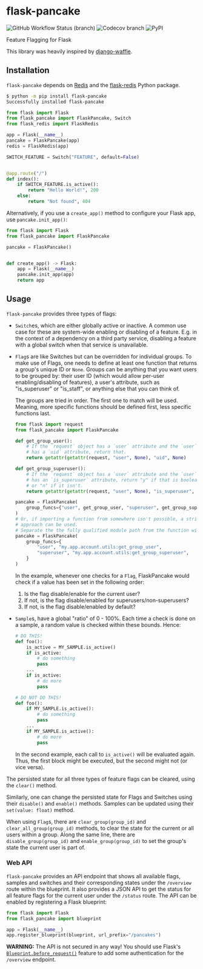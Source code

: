 # flask-pancake

![GitHub Workflow Status (branch)](https://img.shields.io/github/workflow/status/MarkusH/flask-pancake/CI/master?style=for-the-badge)
![Codecov branch](https://img.shields.io/codecov/c/gh/MarkusH/flask-pancake/master?style=for-the-badge)
![PyPI](https://img.shields.io/pypi/v/flask-pancake?style=for-the-badge)

Feature Flagging for Flask

This library was heavily inspired by
[django-waffle](https://github.com/django-waffle/django-waffle).

## Installation

`flask-pancake` depends on [Redis](https://redis.io/) and the [flask-redis](https://pypi.org/project/flask-redis/) Python package.

```bash
$ python -m pip install flask-pancake
Successfully installed flask-pancake
```

```python
from flask import Flask
from flask_pancake import FlaskPancake, Switch
from flask_redis import FlaskRedis

app = Flask(__name__)
pancake = FlaskPancake(app)
redis = FlaskRedis(app)

SWITCH_FEATURE = Switch("FEATURE", default=False)


@app.route("/")
def index():
    if SWITCH_FEATURE.is_active():
        return "Hello World!", 200
    else:
        return "Not found", 404
```

Alternatively, if you use a `create_app()` method to configure your Flask app,
use `pancake.init_app()`:

```python
from flask import Flask
from flask_pancake import FlaskPancake

pancake = FlaskPancake()


def create_app() -> Flask:
    app = Flask(__name__)
    pancake.init_app(app)
    return app
```

## Usage

`flask-pancake` provides three types of flags:

* `Switch`es, which are either globally active or inactive. A common use case
  for these are system-wide enabling or disabling of a feature. E.g. in the
  context of a dependency on a third party service, disabling a feature with a
  global switch when that service is unavailable.

* `Flag`s are like Switches but can be overridden for individual groups. To
  make use of Flags, one needs to define at least one function that returns a
  group's unique ID or `None`. Groups can be anything that you want users to be
  grouped by: their user ID (which would allow per-user enabling/disabling of
  features), a user's attribute, such as "is_superuser" or "is_staff", or
  anything else that you can think of.

  The groups are tried in order. The first one to match will be used. Meaning,
  more specific functions should be defined first, less specific functions last.

  ```python
  from flask import request
  from flask_pancake import FlaskPancake

  def get_group_user():
      # If the `request` object has a `user` attribute and the `user` object
      # has a `uid` attribute, return that.
      return getattr(getattr(request, "user", None), "uid", None)

  def get_group_superuser():
      # If the `request` object has a `user` attribute and the `user` object
      # has an `is_superuser` attribute, return "y" if that is boolean `True`
      # or "n" if it isn't.
      return getattr(getattr(request, "user", None), "is_superuser", None) and "y" or "n"

  pancake = FlaskPancake(
      group_funcs={"user", get_group_user, "superuser", get_group_superuser}
  )
  # Or, if importing a function from somewhere isn't possible, a string based
  # approach can be used.
  # Separate the the fully qualified module path from the function with a `:`
  pancake = FlaskPancake(
      group_funcs={
          "user", "my.app.account.utils:get_group_user",
          "superuser", "my.app.account.utils:get_group_superuser",
      }
  )
  ```

  In the example, whenever one checks for a `Flag`, FlaskPancake would check if
  a value has been set in the following order:

  1. Is the flag disable/enable for the current user?
  1. If not, is the flag disable/enabled for superusers/non-superusers?
  1. If not, is the flag disable/enabled by default?

* `Sample`s, have a global "ratio" of 0 - 100%. Each time a check is done on a
  sample, a random value is checked within these bounds. Hence:

  ```python
  # DO THIS!
  def foo():
      is_active = MY_SAMPLE.is_active()
      if is_active:
          # do something
          pass
      ...
      if is_active:
          # do more
          pass

  # DO NOT DO THIS!
  def foo():
      if MY_SAMPLE.is_active():
          # do something
          pass
      ...
      if MY_SAMPLE.is_active():
          # do more
          pass
  ```

  In the second example, each call to `is_active()` will be evaluated again.
  Thus, the first block might be executed, but the second might not (or vice
  versa).

The persisted state for all three types of feature flags can be cleared, using
the `clear()` method.

Similarly, one can change the persisted state for Flags and Switches using
their `disable()` and `enable()` methods. Samples can be updated using their
`set(value: float)` method.

When using `Flag`s, there are `clear_group(group_id)` and
`clear_all_group(group_id)` methods, to clear the state for the current or all
users within a group. Along the same line, there are `disable_group(group_id)`
and `enable_group(group_id)` to set the group's state the current user is part
of.

### Web API

`flask-pancake` provides an API endpoint that shows all available flags,
samples and switches and their corresponding states under the `/overview` route
within the blueprint. It also provides a JSON API to get the status for all
feature flags for the current user under the `/status` route. The API can be
enabled by registering a Flask blueprint:

```python
from flask import Flask
from flask_pancake import blueprint

app = Flask(__name__)
app.register_blueprint(blueprint, url_prefix="/pancakes")
```

**WARNING:** The API is not secured in any way! You should use Flask's
[`Blueprint.before_request()`](https://flask.palletsprojects.com/en/1.1.x/api/?highlight=register_blueprint#flask.Blueprint.before_request)
feature to add some authentication for the `/overview` endpoint.

